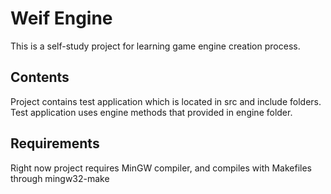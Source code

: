 # Weif Engine

This is a self-study project for learning game engine creation process.

## Contents
Project contains test application which is located in src and include folders. 
Test application uses engine methods that provided in engine folder.

## Requirements
Right now project requires MinGW compiler, and compiles with Makefiles through mingw32-make 

